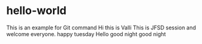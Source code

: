 # hello-world
This is an example for Git command
Hi this is Valli 
This is JFSD session and welcome everyone. 
happy tuesday
Hello
good night
good night

